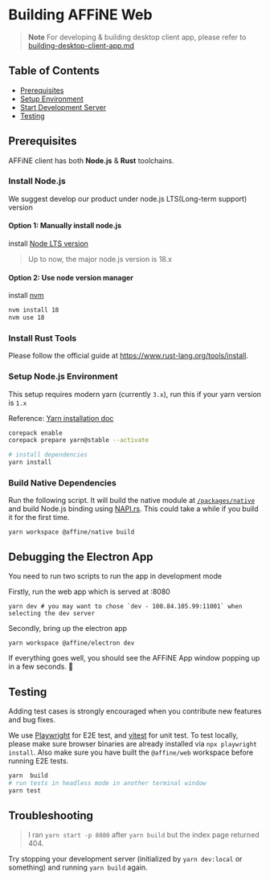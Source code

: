# Building AFFiNE Web

> **Note**
> For developing & building desktop client app, please refer to [building-desktop-client-app.md](./building-desktop-client-app.md)

## Table of Contents

- [Prerequisites](#prerequisites)
- [Setup Environment](#setup-environment)
- [Start Development Server](#start-development-server)
- [Testing](#testing)

## Prerequisites

AFFiNE client has both **Node.js** & **Rust** toolchains.

### Install Node.js

We suggest develop our product under node.js LTS(Long-term support) version

#### Option 1: Manually install node.js

install [Node LTS version](https://nodejs.org/en/download)

> Up to now, the major node.js version is 18.x

#### Option 2: Use node version manager

install [nvm](https://github.com/nvm-sh/nvm)

```sh
nvm install 18
nvm use 18
```

### Install Rust Tools

Please follow the official guide at https://www.rust-lang.org/tools/install.

### Setup Node.js Environment

This setup requires modern yarn (currently `3.x`), run this if your yarn version is `1.x`

Reference: [Yarn installation doc](https://yarnpkg.com/getting-started/install)

```sh
corepack enable
corepack prepare yarn@stable --activate
```

```sh
# install dependencies
yarn install
```

### Build Native Dependencies

Run the following script. It will build the native module at [`/packages/native`](/packages/native) and build Node.js binding using [NAPI.rs](https://napi.rs/).
This could take a while if you build it for the first time.

```
yarn workspace @affine/native build
```

## Debugging the Electron App 

You need to run two scripts to run the app in development mode

Firstly, run the web app which is served at :8080
```
yarn dev # you may want to chose `dev - 100.84.105.99:11001` when selecting the dev server 
```

Secondly, bring up the electron app

```
yarn workspace @affine/electron dev
```

If everything goes well, you should see the AFFiNE App window popping up in a few seconds. 🎉

## Testing

Adding test cases is strongly encouraged when you contribute new features and bug fixes.

We use [Playwright](https://playwright.dev/) for E2E test, and [vitest](https://vitest.dev/) for unit test.
To test locally, please make sure browser binaries are already installed via `npx playwright install`.
Also make sure you have built the `@affine/web` workspace before running E2E tests.

```sh
yarn  build
# run tests in headless mode in another terminal window
yarn test
```

## Troubleshooting

> I ran `yarn start -p 8080` after `yarn build` but the index page returned 404.

Try stopping your development server (initialized by `yarn dev:local` or something) and running `yarn build` again.
